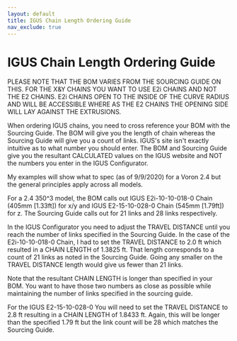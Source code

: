 ```yaml
---
layout: default
title: IGUS Chain Length Ordering Guide
nav_exclude: true
---
```


# IGUS Chain Length Ordering Guide

PLEASE NOTE THAT THE BOM VARIES FROM THE SOURCING GUIDE ON THIS. FOR THE X&Y CHAINS YOU WANT TO USE E2i CHAINS AND NOT THE E2 CHAINS. E2i CHAINS OPEN TO THE INSIDE OF THE CURVE RADIUS AND WILL BE ACCESSIBLE WHERE AS THE E2 CHAINS THE OPENING SIDE WILL LAY AGAINST THE EXTRUSIONS.

When ordering IGUS chains, you need to cross reference your BOM with the Sourcing Guide. The BOM will give you the length of chain whereas the Sourcing Guide will give you a count of links. IGUS's site isn't exactly intuitive as to what number you should enter. The BOM and Sourcing Guide give you the resultant CALCULATED values on the IGUS website and NOT the numbers you enter in the IGUS Configurator.

My examples will show what to spec (as of 9/9/2020) for a Voron 2.4 but the general principles apply across all models.

For a 2.4 350^3 model, the BOM calls out IGUS E2i-10-10-018-0 Chain (405mm [1.33ft]) for x/y and IGUS E2-15-10-028-0 Chain (545mm [1.79ft]) for z. The Sourcing Guide calls out for 21 links and 28 links respectively.

In the IGUS Configurator you need to adjust the TRAVEL DISTANCE until you reach the number of links specified in the Sourcing Guide. In the case of the E2i-10-10-018-0 Chain, I had to set the TRAVEL DISTANCE to 2.0 ft which resulted in a CHAIN LENGTH of 1.3825 ft. That length corresponds to a count of 21 links as noted in the Sourcing Guide. Going any smaller on the TRAVEL DISTANCE length would give us fewer than 21 links. 

Note that the resultant CHAIN LENGTH is longer than specified in your BOM. You want to have those two numbers as close as possible while maintaining the number of links specified in the sourcing guide.

For the IGUS E2-15-10-028-0 You will need to set the TRAVEL DISTANCE to 2.8 ft resulting in a CHAIN LENGTH of 1.8433 ft. Again, this will be longer than the specified 1.79 ft but the link count will be 28 which matches the Sourcing Guide.

